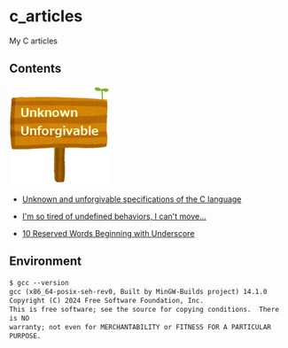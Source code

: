 # c_articles
My C articles


## Contents

![unknown_and_unforgivable](./images/unknown_and_unforgivable.png)
- [Unknown and unforgivable specifications of the C language](https://github.com/y-tetsu/c_practice/tree/main/unknown_and_unforgivable)

- [I'm so tired of undefined behaviors, I can't move...](https://github.com/y-tetsu/c_practice/tree/main/ub)

- [10 Reserved Words Beginning with Underscore](https://github.com/y-tetsu/c_practice/tree/main/underscore)


## Environment

```
$ gcc --version
gcc (x86_64-posix-seh-rev0, Built by MinGW-Builds project) 14.1.0
Copyright (C) 2024 Free Software Foundation, Inc.
This is free software; see the source for copying conditions.  There is NO
warranty; not even for MERCHANTABILITY or FITNESS FOR A PARTICULAR PURPOSE.
```

